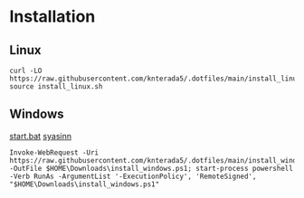 # Installation

## Linux
```
curl -LO https://raw.githubusercontent.com/knterada5/.dotfiles/main/install_linux.sh; source install_linux.sh
```

## Windows
<a id="start.bat" href="https://raw.githubusercontent.com/knterada5/.dotfiles/main/install_windows.ps1" download="start.bat">start.bat</a> 
<a href="https://github.com/knterada5/.dotfiles/blob/main/test/%E3%82%B9%E3%82%AF%E3%83%AA%E3%83%BC%E3%83%B3%E3%82%B7%E3%83%A7%E3%83%83%E3%83%88%202023-07-29%20112948.png" download>syasinn</a>
```
Invoke-WebRequest -Uri https://raw.githubusercontent.com/knterada5/.dotfiles/main/install_windows.ps1 -OutFile $HOME\Downloads\install_windows.ps1; start-process powershell -Verb RunAs -ArgumentList '-ExecutionPolicy', 'RemoteSigned', "$HOME\Downloads\install_windows.ps1"
```
